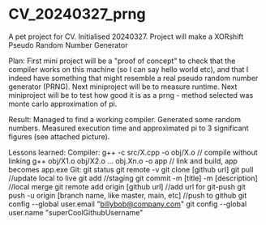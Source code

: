 # CV_20240327_prng
A pet project for CV. Initialised 20240327.
Project will make a XORshift Pseudo Random Number Generator

Plan:
First mini project will be a "proof of concept" to check that the compiler works on this machine (so I can say hello world etc), and that I indeed have something that might resemble a real pseudo random number generator (PRNG).
Next miniproject will be to measure runtime.
Next miniproject will be to test how good it is as a prng - method selected was monte carlo approximation of pi.

Result:
Managed to find a working compiler.
Generated some random numbers.
Measured execution time and approximated pi to 3 significant figures (see attached picture).

Lessons learned:
Compiler:
g++ -c src/X.cpp -o obj/X.o // compile without linking
g++ obj/X1.o obj/X2.o ... obj.Xn.o -o app // link and build, app becomes app.exe
Git:
git status
git remote -v
git clone [github url]
git pull //update local to live
git add //staging
git commit -m [title] -m [description] //local merge
git remote add origin [github url] //add url for git-push
git push -u origin [branch name, like master, main, etc] //push to github
git config --global user.email "billybob@company.com"
git config --global user.name "superCoolGithubUsername"
